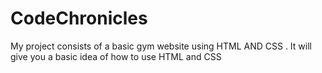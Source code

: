 # CodeChronicles

My project consists of a  basic gym website using HTML AND CSS . It will give you a basic idea of how to use HTML and CSS

